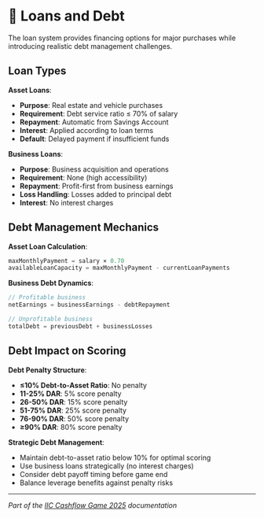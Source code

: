 # 💸 Loans and Debt

The loan system provides financing options for major purchases while introducing realistic debt management challenges.

## Loan Types

**Asset Loans**:
- **Purpose**: Real estate and vehicle purchases
- **Requirement**: Debt service ratio ≤ 70% of salary
- **Repayment**: Automatic from Savings Account
- **Interest**: Applied according to loan terms
- **Default**: Delayed payment if insufficient funds

**Business Loans**:
- **Purpose**: Business acquisition and operations
- **Requirement**: None (high accessibility)
- **Repayment**: Profit-first from business earnings
- **Loss Handling**: Losses added to principal debt
- **Interest**: No interest charges

## Debt Management Mechanics

**Asset Loan Calculation**:
```dart
maxMonthlyPayment = salary × 0.70
availableLoanCapacity = maxMonthlyPayment - currentLoanPayments
```

**Business Debt Dynamics**:
```dart
// Profitable business
netEarnings = businessEarnings - debtRepayment

// Unprofitable business  
totalDebt = previousDebt + businessLosses
```

## Debt Impact on Scoring

**Debt Penalty Structure**:
- **≤10% Debt-to-Asset Ratio**: No penalty
- **11-25% DAR**: 5% score penalty
- **26-50% DAR**: 15% score penalty
- **51-75% DAR**: 25% score penalty
- **76-90% DAR**: 50% score penalty
- **≥90% DAR**: 80% score penalty

**Strategic Debt Management**:
- Maintain debt-to-asset ratio below 10% for optimal scoring
- Use business loans strategically (no interest charges)
- Consider debt payoff timing before game end
- Balance leverage benefits against penalty risks

---

*Part of the [IIC Cashflow Game 2025](../../README.md) documentation*